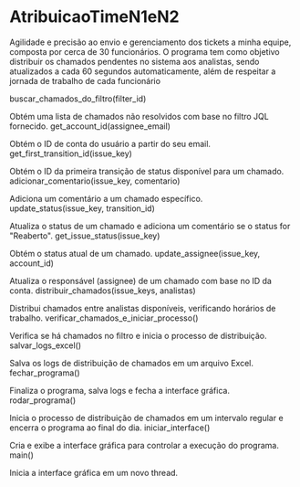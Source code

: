 # AtribuicaoTimeN1eN2
Agilidade e precisão ao envio e gerenciamento dos tickets a minha equipe, composta por cerca de 30 funcionários.   O programa tem como objetivo distribuir os chamados pendentes no sistema aos analistas, sendo atualizados a cada 60 segundos automaticamente, além de respeitar a jornada de trabalho de cada funcionário

buscar_chamados_do_filtro(filter_id)

Obtém uma lista de chamados não resolvidos com base no filtro JQL fornecido.
get_account_id(assignee_email)

Obtém o ID de conta do usuário a partir do seu email.
get_first_transition_id(issue_key)

Obtém o ID da primeira transição de status disponível para um chamado.
adicionar_comentario(issue_key, comentario)

Adiciona um comentário a um chamado específico.
update_status(issue_key, transition_id)

Atualiza o status de um chamado e adiciona um comentário se o status for "Reaberto".
get_issue_status(issue_key)

Obtém o status atual de um chamado.
update_assignee(issue_key, account_id)

Atualiza o responsável (assignee) de um chamado com base no ID da conta.
distribuir_chamados(issue_keys, analistas)

Distribui chamados entre analistas disponíveis, verificando horários de trabalho.
verificar_chamados_e_iniciar_processo()

Verifica se há chamados no filtro e inicia o processo de distribuição.
salvar_logs_excel()

Salva os logs de distribuição de chamados em um arquivo Excel.
fechar_programa()

Finaliza o programa, salva logs e fecha a interface gráfica.
rodar_programa()

Inicia o processo de distribuição de chamados em um intervalo regular e encerra o programa ao final do dia.
iniciar_interface()

Cria e exibe a interface gráfica para controlar a execução do programa.
main()

Inicia a interface gráfica em um novo thread.
